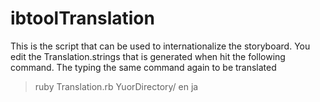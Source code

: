 ibtoolTranslation
==========================

 This is the script that can be used to internationalize the storyboard.
 You edit the Translation.strings that is generated when hit the following command. The typing the same command again to be translated

> ruby Translation.rb YuorDirectory/ en ja